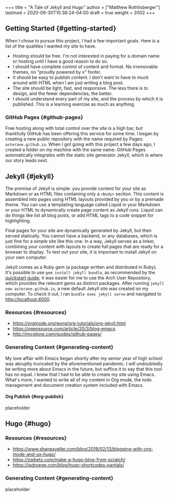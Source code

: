 +++
title = "A Tale of Jekyll and Hugo"
author = ["Matthew Rothlisberger"]
lastmod = 2020-09-30T10:38:24-04:00
draft = true
weight = 2002
+++

## Getting Started {#getting-started}

When I chose to pursue this project, I had a few important goals. Here is
a list of the qualities I wanted my site to have.

-   Hosting should be free. I'm not interested in paying for a domain
    name or hosting until I have a good reason to do so.
-   I should have complete control of content and format. No irremovable
    themes, no "proudly powered by x" footer.
-   It should be easy to publish content. I don't want to have to muck
    around with HTML when I am just writing a blog post.
-   The site should be light, fast, and responsive. The less there is to
    design, and the fewer dependencies, the better.
-   I should understand every part of my site, and the process by which
    it is published. This is a learning exercise as much as anything.


### GitHub Pages {#github-pages}

Free hosting along with total control over the site is a high bar, but
thankfully GitHub has been offering this service for some time. I
began by creating a new public repository with the name required by
Pages: `asterane.github.io`. When I got going with this project a few
days ago, I created a folder on my machine with the same name. GitHub
Pages automatically integrates with the static site generator Jekyll,
which is where our story leads next.


## Jekyll {#jekyll}

The premise of Jekyll is simple: you provide content for your site as
Markdown or as HTML files containing only a `<body>` section. This
content is assembled into pages using HTML layouts provided by you or
by a premade theme. You can use a templating language called Liquid in
your Markdown or your HTML to dynamically create page content as
Jekyll runs. Liquid can do things like list all blog posts, or add
HTML tags to a code snippet for highlighting.

Final pages for your site are dynamically generated by Jekyll, but
then served statically. You cannot have a backend, or any databases,
which is just fine for a simple site like this one. In a way, Jekyll
serves as a linker, combining your content with layouts to create full
pages that are ready for a browser to display. To test out your site,
it is important to install Jekyll on your own computer.

Jekyll comes as a Ruby gem (a package written and distributed in
Ruby). It's possible to use `gem install jekyll bundle`, as
recommended by the [quickstart guide](https://jekyllrb.com/docs/);
it was easier for me to use the Arch User Repository, which provides
the relevant gems as distinct packages. After running `jekyll new
asterane.github.io`, a new default Jekyll site was created on my
computer. To check it out, I ran `bundle exec jekyll serve` and
navigated to <http://localhost:4000>.


### Resources {#resources}

-   <https://orgmode.org/worg/org-tutorials/org-jekyll.html>
-   <https://opensource.com/article/20/3/blog-emacs>
-   <http://jmcglone.com/guides/github-pages/>


### Generating Content {#generating-content}

My love affair with Emacs began shortly after my senior year of high
school was abruptly truncated by the aforementioned pandemic. I will
undoubtedly be writing more about Emacs in the future, but suffice it
to say that this tool has no equal. I knew that I had to be able to
create my site using Emacs. What's more, I wanted to write all of my
content in Org mode, the todo management and document creation system
included with Emacs.


#### Org Publish {#org-publish}

placeholder


## Hugo {#hugo}


### Resources {#resources}

-   <https://www.shanesveller.com/blog/2018/02/13/blogging-with-org-mode-and-ox-hugo/>
-   <https://zwbetz.com/make-a-hugo-blog-from-scratch/>
-   <https://jpdroege.com/blog/hugo-shortcodes-partials/>


### Generating Content {#generating-content}

placeholder

